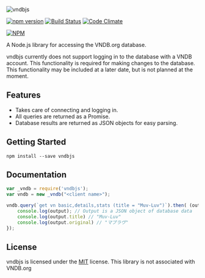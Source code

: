 ![vndbjs](http://i.imgur.com/ujZTxlz.png)

[![npm version](https://badge.fury.io/js/vndbjs.svg)](https://badge.fury.io/js/vndbjs)
[![Build Status](https://travis-ci.org/arbauman/vndbjs.svg?branch=master)](https://travis-ci.org/arbauman/vndbjs)
[![Code Climate](https://codeclimate.com/github/arbauman/vndbjs/badges/gpa.svg)](https://codeclimate.com/github/arbauman/vndbjs)

[![NPM](https://nodei.co/npm/vndbjs.png?downloads=true&downloadRank=true&stars=true)](https://nodei.co/npm/vndbjs/)

A Node.js library for accessing the VNDB.org database.

vndbjs currently does not support logging in to the database with a VNDB account.  This functionality is required for making changes to the database.  This functionality may be included at a later date, but is not planned at the moment.

## Features
* Takes care of connecting and logging in.  
* All queries are returned as a Promise.
* Database results are returned as JSON objects for easy parsing.

## Getting Started
`npm install --save vndbjs`

## Documentation
```js
var _vndb = require('vndbjs');
var vndb = new _vndb("<client name>");

vndb.query(`get vn basic,details,stats (title = "Muv-Luv")`).then( (output) => {
    console.log(output); // Output is a JSON object of database data
    console.log(output.title) // "Muv-Luv"
    console.log(output.original) // "マブラヴ"
});
```
## License
vndbjs is licensed under the [MIT](license) license.  This library is not associated with VNDB.org
